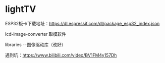 # lightTV
ESP32板卡下载地址：https://dl.espressif.com/dl/package_esp32_index.json

lcd-image-converter  取模软件

libraries  --图像驱动库（改好）

遇到坑：https://www.bilibili.com/video/BV1FM4y157Dh
